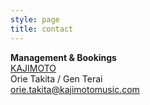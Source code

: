 ```yaml
---
style: page
title: contact
---
```


**Management & Bookings**  
[KAJIMOTO](https://www.kajimotomusic.com/artists-projects/yuri-umemoto/)  
Orie Takita / Gen Terai  
orie.takita@kajimotomusic.com  
